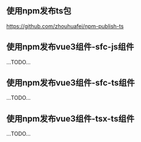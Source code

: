 ## 使用npm发布ts包
https://github.com/zhouhuafei/npm-publish-ts

## 使用npm发布vue3组件-sfc-js组件
...TODO...

## 使用npm发布vue3组件-sfc-ts组件
...TODO...

## 使用npm发布vue3组件-tsx-ts组件
...TODO...
